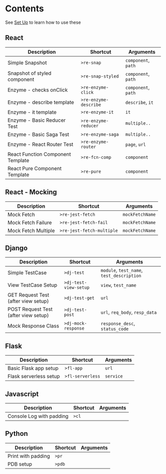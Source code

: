 # Contents

See [Set Up](./setup.md) to learn how to use these

## React

| Description | Shortcut | Arguments |
|--- | --- | --- |
| Simple Snapshot | `>re-snap` | `component`, `path` |
| Snapshot of styled component | `>re-snap-styled` | `component`, `path` |
| Enzyme - checks onClick | `>re-enzyme-click` | `component`, `path` |
| Enzyme - describe template | `>re-enzyme-describe` | `describe`, `it` |
| Enzyme - it template | `>re-enzyme-it` | `it` |
| Enzyme - Basic Reducer Test | `>re-enzyme-reducer` | `multiple..` |
| Enzyme - Basic Saga Test | `>re-enzyme-saga` | `multiple..` |
| Enzyme - React Router Test | `>re-enzyme-router` | `page`, `url` |
| React Function Component Template| `>re-fcn-comp` | `component` |
| React Pure Component Template| `>re-pure` | `component` |

## React - Mocking

| Description | Shortcut | Arguments |
|--- | --- | --- |
| Mock Fetch | `>re-jest-fetch` | `mockFetchName` |
| Mock Fetch Failure | `>re-jest-fetch-fail` | `mockFetchName` |
| Mock Fetch Multiple | `>re-jest-fetch-multiple` | `mockFetchName` |


## Django

| Description | Shortcut | Arguments |
|--- | --- | --- |
| Simple TestCase | `>dj-test` | `module`, `test_name`, `test_description` |
| View TestCase Setup | `>dj-test-view-setup` | `view`, `test_name` |
| GET Request Test (after view setup) | `>dj-test-get` | `url` |
| POST Request Test (after view setup) | `>dj-test-post` | `url`, `req_body`, `resp_data` |
| Mock Response Class | `>dj-mock-response` | `response_desc`, `status_code` |

## Flask

| Description | Shortcut | Arguments |
|--- | --- | --- |
| Basic Flask app setup | `>fl-app` | `url` |
| Flask serverless setup | `>fl-serverless` | `service` |

## Javascript

| Description | Shortcut | Arguments |
|--- | --- | --- |
| Console Log with padding | `>cl` |  |

## Python

| Description | Shortcut | Arguments |
|--- | --- | --- |
| Print with padding | `>pr` |  |
| PDB setup | `>pdb` |  |
